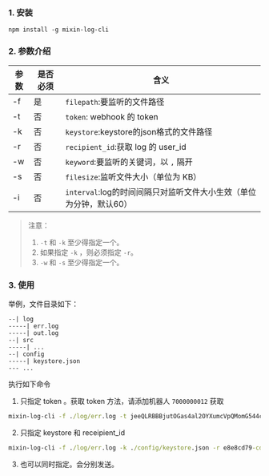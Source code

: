 ### 1. 安装
```
npm install -g mixin-log-cli
```
### 2.  参数介绍
| 参数 | 是否必须 | 含义 |
| - | ---- | ----------------- |
| -f | 是 | `filepath`:要监听的文件路径 |
| -t | 否 | `token`: webhook 的 token |
| -k | 否 | `keystore`:keystore的json格式的文件路径 |
| -r | 否 | `recipient_id`:获取 log 的 user_id |
| -w | 否 | `keyword`:要监听的关键词，以 `,` 隔开 |
| -s | 否 | `filesize`:监听文件大小（单位为 KB） |
| -i | 否 | `interval`:log的时间间隔只对监听文件大小生效（单位为分钟，默认60） |
> 注意： 
> 1. `-t` 和 `-k` 至少得指定一个。
> 2. 如果指定 `-k` ，则必须指定 `-r`。
> 3. `-w` 和 `-s` 至少得指定一个。

### 3. 使用
举例，文件目录如下：
```
--| log
-----| err.log
-----| out.log
--| src
-----| ...
--| config
-----| keystore.json
--- ...
```
执行如下命令
1. 只指定 token 。获取 token 方法，请添加机器人 `7000000012` 获取
```cmd
mixin-log-cli -f ./log/err.log -t jeeQLRBBBjutOGas4al2OYXumcVpQMomG544c2rZmdvzbjql6EK1WKY5EdrLNv0e -w server,error
```

2. 只指定 keystore 和 receipient_id
```cmd
mixin-log-cli -f ./log/err.log -k ./config/keystore.json -r e8e8cd79-cd40-4796-8c54-3a13cfe50115  -w server,error
```

3. 也可以同时指定。会分别发送。

